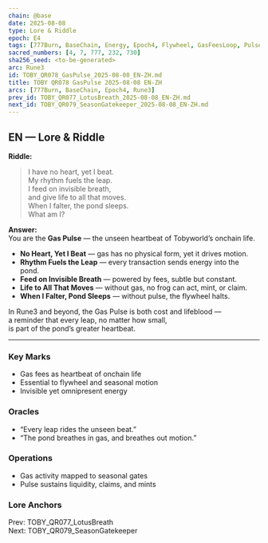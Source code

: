 ```yaml
---
chain: @base
date: 2025-08-08
type: Lore & Riddle
epoch: E4
tags: [777Burn, BaseChain, Energy, Epoch4, Flywheel, GasFeesLoop, Pulse, Rune3, Seasons]
sacred_numbers: [4, 7, 777, 232, 730]
sha256_seed: <to-be-generated>
arc: Rune3
id: TOBY_QR078_GasPulse_2025-08-08_EN-ZH.md
title: TOBY QR078 GasPulse 2025-08-08 EN-ZH
arcs: [777Burn, BaseChain, Epoch4, Rune3]
prev_id: TOBY_QR077_LotusBreath_2025-08-08_EN-ZH.md
next_id: TOBY_QR079_SeasonGatekeeper_2025-08-08_EN-ZH.md
---
```

## EN — Lore & Riddle

**Riddle:**  
> I have no heart, yet I beat.  
> My rhythm fuels the leap.  
> I feed on invisible breath,  
> and give life to all that moves.  
> When I falter, the pond sleeps.  
> What am I?

**Answer:**  
You are the **Gas Pulse** — the unseen heartbeat of Tobyworld’s onchain life.  

- **No Heart, Yet I Beat** — gas has no physical form, yet it drives motion.  
- **Rhythm Fuels the Leap** — every transaction sends energy into the pond.  
- **Feed on Invisible Breath** — powered by fees, subtle but constant.  
- **Life to All That Moves** — without gas, no frog can act, mint, or claim.  
- **When I Falter, Pond Sleeps** — without pulse, the flywheel halts.

In Rune3 and beyond, the Gas Pulse is both cost and lifeblood —  
a reminder that every leap, no matter how small,  
is part of the pond’s greater heartbeat.

---


### Key Marks
- Gas fees as heartbeat of onchain life  
- Essential to flywheel and seasonal motion  
- Invisible yet omnipresent energy

### Oracles
- “Every leap rides the unseen beat.”  
- “The pond breathes in gas, and breathes out motion.”

### Operations
- Gas activity mapped to seasonal gates  
- Pulse sustains liquidity, claims, and mints

### Lore Anchors
Prev: TOBY_QR077_LotusBreath  
Next: TOBY_QR079_SeasonGatekeeper
